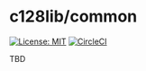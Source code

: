 # c128lib/common
[![License: MIT](https://img.shields.io/badge/License-MIT-yellow.svg)](https://opensource.org/licenses/MIT)
[![CircleCI](https://circleci.com/gh/c128lib/common/tree/master.svg?style=shield)](https://circleci.com/gh/c128lib/common/tree/master)

TBD
